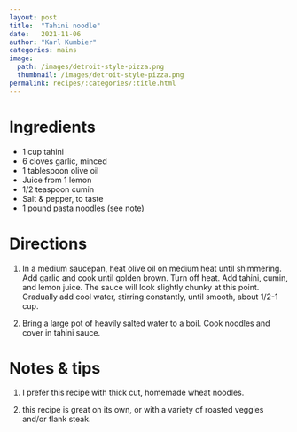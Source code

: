 ```yaml
---
layout: post
title:  "Tahini noodle"
date:   2021-11-06
author: "Karl Kumbier"
categories: mains
image:
  path: /images/detroit-style-pizza.png
  thumbnail: /images/detroit-style-pizza.png
permalink: recipes/:categories/:title.html
---
```


# Ingredients
* 1 cup tahini
* 6 cloves garlic, minced
* 1 tablespoon olive oil
* Juice from 1 lemon
* 1/2 teaspoon cumin
* Salt & pepper, to taste
* 1 pound pasta noodles (see note)

# Directions
1. In a medium saucepan, heat olive oil on medium heat until shimmering. Add
   garlic and cook until golden brown. Turn off heat. Add tahini, cumin, and
lemon juice. The sauce will look slightly chunky at this point. Gradually add
cool water, stirring constantly, until smooth, about 1/2-1 cup.

2. Bring a large pot of heavily salted water to a boil. Cook noodles and cover
   in tahini sauce.

# Notes & tips
1. I prefer this recipe with thick cut, homemade wheat noodles.

2. this recipe is great on its own, or with a variety of roasted veggies and/or
   flank steak.
